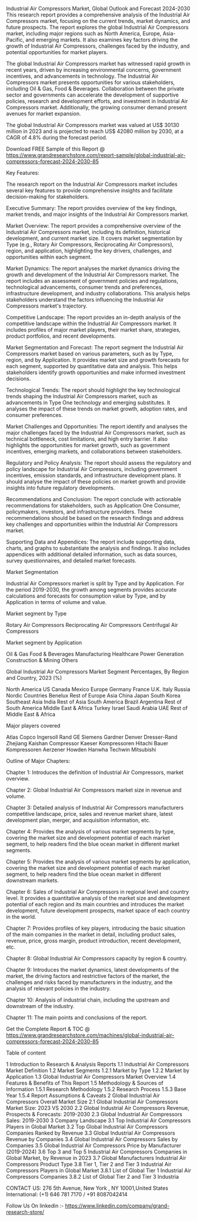 Industrial Air Compressors Market, Global Outlook and Forecast 2024-2030
This research report provides a comprehensive analysis of the Industrial Air Compressors market, focusing on the current trends, market dynamics, and future prospects. The report explores the global Industrial Air Compressors market, including major regions such as North America, Europe, Asia-Pacific, and emerging markets. It also examines key factors driving the growth of Industrial Air Compressors, challenges faced by the industry, and potential opportunities for market players.

The global Industrial Air Compressors market has witnessed rapid growth in recent years, driven by increasing environmental concerns, government incentives, and advancements in technology. The Industrial Air Compressors market presents opportunities for various stakeholders, including Oil & Gas, Food & Beverages. Collaboration between the private sector and governments can accelerate the development of supportive policies, research and development efforts, and investment in Industrial Air Compressors market. Additionally, the growing consumer demand present avenues for market expansion.

The global Industrial Air Compressors market was valued at US$ 30130 million in 2023 and is projected to reach US$ 42080 million by 2030, at a CAGR of 4.8% during the forecast period.

Download FREE Sample of this Report @ https://www.grandresearchstore.com/report-sample/global-industrial-air-compressors-forecast-2024-2030-85


Key Features:

The research report on the Industrial Air Compressors market includes several key features to provide comprehensive insights and facilitate decision-making for stakeholders.

Executive Summary: The report provides overview of the key findings, market trends, and major insights of the Industrial Air Compressors market.

Market Overview: The report provides a comprehensive overview of the Industrial Air Compressors market, including its definition, historical development, and current market size. It covers market segmentation by Type (e.g., Rotary Air Compressors, Reciprocating Air Compressors), region, and application, highlighting the key drivers, challenges, and opportunities within each segment.

Market Dynamics: The report analyses the market dynamics driving the growth and development of the Industrial Air Compressors market. The report includes an assessment of government policies and regulations, technological advancements, consumer trends and preferences, infrastructure development, and industry collaborations. This analysis helps stakeholders understand the factors influencing the Industrial Air Compressors market's trajectory.

Competitive Landscape: The report provides an in-depth analysis of the competitive landscape within the Industrial Air Compressors market. It includes profiles of major market players, their market share, strategies, product portfolios, and recent developments.

Market Segmentation and Forecast: The report segment the Industrial Air Compressors market based on various parameters, such as by Type, region, and by Application. It provides market size and growth forecasts for each segment, supported by quantitative data and analysis. This helps stakeholders identify growth opportunities and make informed investment decisions.

Technological Trends: The report should highlight the key technological trends shaping the Industrial Air Compressors market, such as advancements in Type One technology and emerging substitutes. It analyses the impact of these trends on market growth, adoption rates, and consumer preferences.

Market Challenges and Opportunities: The report identify and analyses the major challenges faced by the Industrial Air Compressors market, such as technical bottleneck, cost limitations, and high entry barrier. It also highlights the opportunities for market growth, such as government incentives, emerging markets, and collaborations between stakeholders.

Regulatory and Policy Analysis: The report should assess the regulatory and policy landscape for Industrial Air Compressors, including government incentives, emission standards, and infrastructure development plans. It should analyse the impact of these policies on market growth and provide insights into future regulatory developments.

Recommendations and Conclusion: The report conclude with actionable recommendations for stakeholders, such as Application One Consumer, policymakers, investors, and infrastructure providers. These recommendations should be based on the research findings and address key challenges and opportunities within the Industrial Air Compressors market.

Supporting Data and Appendices: The report include supporting data, charts, and graphs to substantiate the analysis and findings. It also includes appendices with additional detailed information, such as data sources, survey questionnaires, and detailed market forecasts.

Market Segmentation

Industrial Air Compressors market is split by Type and by Application. For the period 2019-2030, the growth among segments provides accurate calculations and forecasts for consumption value by Type, and by Application in terms of volume and value.



Market segment by Type



Rotary Air Compressors
Reciprocating Air Compressors
Centrifugal Air Compressors


Market segment by Application



Oil & Gas
Food & Beverages
Manufacturing
Healthcare
Power Generation
Construction & Mining
Others


Global Industrial Air Compressors Market Segment Percentages, By Region and Country, 2023 (%)



North America
US
Canada
Mexico
Europe
Germany
France
U.K.
Italy
Russia
Nordic Countries
Benelux
Rest of Europe
Asia
China
Japan
South Korea
Southeast Asia
India
Rest of Asia
South America
Brazil
Argentina
Rest of South America
Middle East & Africa
Turkey
Israel
Saudi Arabia
UAE
Rest of Middle East & Africa


Major players covered



Atlas Copco
Ingersoll Rand
GE
Siemens
Gardner Denver
Dresser-Rand
Zhejiang Kaishan Compressor
Kaeser Kompressoren
Hitachi
Bauer Kompressoren
Aerzener
Howden
Hanwha Techwin
Mitsubishi


Outline of Major Chapters:

Chapter 1: Introduces the definition of Industrial Air Compressors, market overview.

Chapter 2: Global Industrial Air Compressors market size in revenue and volume.

Chapter 3: Detailed analysis of Industrial Air Compressors manufacturers competitive landscape, price, sales and revenue market share, latest development plan, merger, and acquisition information, etc.

Chapter 4: Provides the analysis of various market segments by type, covering the market size and development potential of each market segment, to help readers find the blue ocean market in different market segments.

Chapter 5: Provides the analysis of various market segments by application, covering the market size and development potential of each market segment, to help readers find the blue ocean market in different downstream markets.

Chapter 6: Sales of Industrial Air Compressors in regional level and country level. It provides a quantitative analysis of the market size and development potential of each region and its main countries and introduces the market development, future development prospects, market space of each country in the world.

Chapter 7: Provides profiles of key players, introducing the basic situation of the main companies in the market in detail, including product sales, revenue, price, gross margin, product introduction, recent development, etc.

Chapter 8: Global Industrial Air Compressors capacity by region & country.

Chapter 9: Introduces the market dynamics, latest developments of the market, the driving factors and restrictive factors of the market, the challenges and risks faced by manufacturers in the industry, and the analysis of relevant policies in the industry.

Chapter 10: Analysis of industrial chain, including the upstream and downstream of the industry.

Chapter 11: The main points and conclusions of the report.

Get the Complete Report & TOC @ https://www.grandresearchstore.com/machines/global-industrial-air-compressors-forecast-2024-2030-85

Table of content

1 Introduction to Research & Analysis Reports
1.1 Industrial Air Compressors Market Definition
1.2 Market Segments
1.2.1 Market by Type
1.2.2 Market by Application
1.3 Global Industrial Air Compressors Market Overview
1.4 Features & Benefits of This Report
1.5 Methodology & Sources of Information
1.5.1 Research Methodology
1.5.2 Research Process
1.5.3 Base Year
1.5.4 Report Assumptions & Caveats
2 Global Industrial Air Compressors Overall Market Size
2.1 Global Industrial Air Compressors Market Size: 2023 VS 2030
2.2 Global Industrial Air Compressors Revenue, Prospects & Forecasts: 2019-2030
2.3 Global Industrial Air Compressors Sales: 2019-2030
3 Company Landscape
3.1 Top Industrial Air Compressors Players in Global Market
3.2 Top Global Industrial Air Compressors Companies Ranked by Revenue
3.3 Global Industrial Air Compressors Revenue by Companies
3.4 Global Industrial Air Compressors Sales by Companies
3.5 Global Industrial Air Compressors Price by Manufacturer (2019-2024)
3.6 Top 3 and Top 5 Industrial Air Compressors Companies in Global Market, by Revenue in 2023
3.7 Global Manufacturers Industrial Air Compressors Product Type
3.8 Tier 1, Tier 2 and Tier 3 Industrial Air Compressors Players in Global Market
3.8.1 List of Global Tier 1 Industrial Air Compressors Companies
3.8.2 List of Global Tier 2 and Tier 3 Industria

CONTACT US:
276 5th Avenue, New York , NY 10001,United States
International: (+1) 646 781 7170 / +91 8087042414

Follow Us On linkedin :- https://www.linkedin.com/company/grand-research-store/
